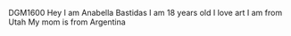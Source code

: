 DGM1600
Hey I am Anabella Bastidas
I am 18 years old 
I love art
I am from Utah 
My mom is from Argentina